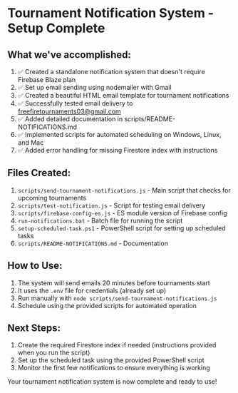 # Tournament Notification System - Setup Complete

## What we've accomplished:

1. ✅ Created a standalone notification system that doesn't require Firebase Blaze plan
2. ✅ Set up email sending using nodemailer with Gmail
3. ✅ Created a beautiful HTML email template for tournament notifications
4. ✅ Successfully tested email delivery to freefiretournaments03@gmail.com
5. ✅ Added detailed documentation in scripts/README-NOTIFICATIONS.md
6. ✅ Implemented scripts for automated scheduling on Windows, Linux, and Mac
7. ✅ Added error handling for missing Firestore index with instructions

## Files Created:

1. `scripts/send-tournament-notifications.js` - Main script that checks for upcoming tournaments
2. `scripts/test-notification.js` - Script for testing email delivery
3. `scripts/firebase-config-es.js` - ES module version of Firebase config
4. `run-notifications.bat` - Batch file for running the script
5. `setup-scheduled-task.ps1` - PowerShell script for setting up scheduled tasks
6. `scripts/README-NOTIFICATIONS.md` - Documentation

## How to Use:

1. The system will send emails 20 minutes before tournaments start
2. It uses the `.env` file for credentials (already set up)
3. Run manually with `node scripts/send-tournament-notifications.js`
4. Schedule using the provided scripts for automated operation

## Next Steps:

1. Create the required Firestore index if needed (instructions provided when you run the script)
2. Set up the scheduled task using the provided PowerShell script
3. Monitor the first few notifications to ensure everything is working

Your tournament notification system is now complete and ready to use! 